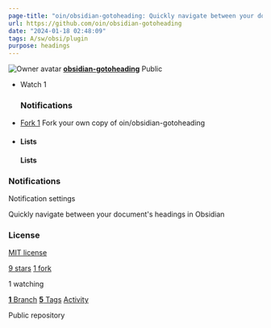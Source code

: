```yaml
---
page-title: "oin/obsidian-gotoheading: Quickly navigate between your document's headings in Obsidian"
url: https://github.com/oin/obsidian-gotoheading
date: "2024-01-18 02:48:09"
tags: A/sw/obsi/plugin
purpose: headings
---
```


![Owner avatar](https://avatars.githubusercontent.com/u/433830?s=48&v=4) **[obsidian-gotoheading](https://github.com/oin/obsidian-gotoheading)** Public

-   Watch 1
    
    ### Notifications
    
-   [Fork 1](https://github.com/oin/obsidian-gotoheading/fork) Fork your own copy of oin/obsidian-gotoheading
    
-   #### Lists
    
    #### Lists
    

### Notifications

Notification settings

Quickly navigate between your document's headings in Obsidian

### License

[MIT license](https://github.com/oin/obsidian-gotoheading/blob/main/LICENSE)

[9 stars](https://github.com/oin/obsidian-gotoheading/stargazers) [1 fork](https://github.com/oin/obsidian-gotoheading/forks)

1 watching

[**1** Branch](https://github.com/oin/obsidian-gotoheading/branches) [**5** Tags](https://github.com/oin/obsidian-gotoheading/tags) [Activity](https://github.com/oin/obsidian-gotoheading/activity)

Public repository